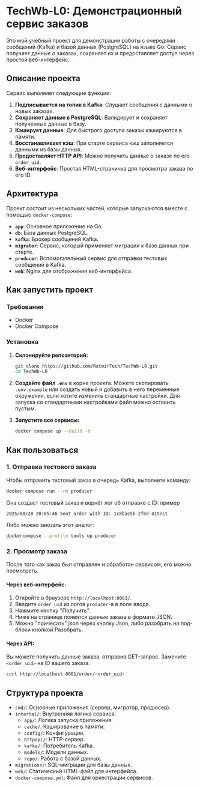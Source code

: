 # TechWb-L0: Демонстрационный сервис заказов

Это мой учебный проект для демонстрации работы с очередями сообщений (Kafka) и базой данных (PostgreSQL) на языке Go. Сервис получает данные о заказах, сохраняет их и предоставляет доступ через простой веб-интерфейс.

## Описание проекта

Сервис выполняет следующие функции:

1.  **Подписывается на топик в Kafka**: Слушает сообщения с данными о новых заказах.
2.  **Сохраняет данные в PostgreSQL**: Валидирует и сохраняет полученные данные в базу.
3.  **Кэширует данные**: Для быстрого доступа заказы кэшируются в памяти.
4.  **Восстанавливает кэш**: При старте сервиса кэш заполняется данными из базы данных.
5.  **Предоставляет HTTP API**: Можно получить данные о заказе по его `order_uid`.
6.  **Веб-интерфейс**: Простая HTML-страничка для просмотра заказа по его ID.

## Архитектура

Проект состоит из нескольких частей, которые запускаются вместе с помощью `docker-compose`:

*   **`app`**: Основное приложение на Go.
*   **`db`**: База данных PostgreSQL.
*   **`kafka`**: Брокер сообщений Kafka.
*   **`migrator`**: Сервис, который применяет миграции к базе данных при старте.
*   **`producer`**: Вспомогательный сервис для отправки тестовых сообщений в Kafka.
*   **`web`**: Nginx для отображения веб-интерфейса.

## Как запустить проект

### Требования

*   Docker
*   Docker Compose

### Установка

1.  **Склонируйте репозиторий:**
    ```bash
    git clone https://github.com/RatmirTech/TechWb-L0.git
    cd TechWb-L0
    ```

2.  **Создайте файл `.env`** в корне проекта. Можете скопировать `.env.example` или создать новый и добавить в него переменные окружения, если хотите изменить стандартные настройки. Для запуска со стандартными настройками файл можно оставить пустым.

3.  **Запустите все сервисы:**
    ```bash
    docker compose up --build -d
    ```

## Как пользоваться

### 1. Отправка тестового заказа

Чтобы отправить тестовый заказ в очередь Kafka, выполните команду:

```bash
docker compose run --rm producer
```
Она создаст тестовый заказ и вернёт лог об отправке с ID:
пример
```
2025/08/28 20:05:46 Sent order with ID: 1c8bac5b-2f6d-41test
```

Либо можно заюзать этот аналог:
```bash
dockercompose --profile tools up producer
```

### 2. Просмотр заказа

После того как заказ был отправлен и обработан сервисом, его можно посмотреть.

#### Через веб-интерфейс:

1.  Откройте в браузере `http://localhost:8081/`.
2.  Введите `order_uid` из логов `producer`-а в поле ввода.
3.  Нажмите кнопку "Получить".
4.  Ниже на странице появятся данные заказа в формате JSON.
5. Можно "причесать" json через кнопку Json, либо разобрать на под-блоки кнопкой Разобрать.

#### Через API:

Вы можете получить данные заказа, отправив GET-запрос. Замените `<order_uid>` на ID вашего заказа.

```bash
curl http://localhost:8081/order/<order_uid>
```

## Структура проекта

-   `cmd/`: Основные приложения (сервер, мигратор, продюсер).
-   `internal/`: Внутренняя логика сервиса.
    -   `app/`: Логика запуска приложения.
    -   `cache/`: Кэширование в памяти.
    -   `config/`: Конфигурация.
    -   `httpapi/`: HTTP-сервер.
    -   `kafka/`: Потребитель Kafka.
    -   `models/`: Модели данных.
    -   `repo/`: Работа с базой данных.
-   `migrations/`: SQL-миграции для базы данных.
-   `web/`: Статический HTML-файл для интерфейса.
-   `docker-compose.yml`: Файл для оркестрации сервисов.
